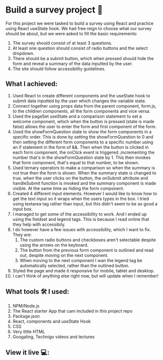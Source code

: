 # Build a survey project 📜
For this project we were tasked to build a survey using React and practice using React useState hook.
We had free reign to choose what our survey should be about, but we were asked to fill the basic requirements:
1. The survey should consist of at least 3 questions.
2. At least one question should consist of radio buttons and the select dropdown.
3. There should be a submit button, which when pressed should hide the form and reveal a summary of the data inputted by the user.
4. The site should follow accessibility guidelines. 

## What I achieved:
1. Used React to create different components and the useState hook to submit data inputted by the user which changes the variable state. 
2. Connect together using props data from the parent component, form.js, to the children components, all the form components and vice versa.
3. Used the pageSet useState and a comparison statement to set a welcome component, which when the button is pressed (state is made false) allows the user to enter the form and first component of the form.
4. Used the showFormQuestion state to show the form components in a specific order. This is done by setting the showFormQuestion to 0 and then setting the different form components to a specific number using an if statement in the form of &&. Then when the button is clicked in each form component, the onClick event is triggered ,incrementing the number that's in the showFormQuestion state by 1. This then invokes that form component, that's equal to that number, to be shown.   
5. Used ternary operators to make a comparison so when the summary is not true then the form is shown. When the summary state is changed to true, when the user clicks on the button, the onSubmit attribute and handleSubmit function is invoked and the summary component is made visible. At the same time as hiding the form component. 
6. Created 4 different input elements. However I would like to know how to get the text input so it wraps when the users types in the box. I tried using textarea tag rather than input, but this didn't seem to be as good a input box. 
7. I managed to get some of the accessibility to work. And I ended up using the fieldset and legend tags. This is because I read online that they help with accessibily.
8. I do however have a few issues with accessibility, which I want to fix. They are:
    1. The custom radio buttons and checkboxes aren't selectable despite using the arrows on the keyboard. 
    2. The button from the previous form component is outlined and read out, despite moving on the next component. 
    3. When moving to the next component I wan the legend tag be automatically selected, rather than the outlined button. 
7. Styled the page and made it responsive for mobile, tablet and desktop. 
8. I can't think of anything else right now, but will update when I remember!

## What tools 🛠️ I used:
1. NPM/Node.js
2. The React starter App that cam included in this project repo
3. Package.json
4. React, components and useState Hook
5. CSS
6. Very little HTML
7. Googaling, Technigo videos and lectures

## View it live 💻:

